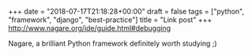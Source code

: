 +++
date = "2018-07-17T21:18:28+00:00"
draft = false
tags = ["python", "framework", "django", "best-practice"]
title = "Link post"
+++
http://www.nagare.org/ide/guide.html#debugging

Nagare, a brilliant Python framework definitely worth studying ;)
